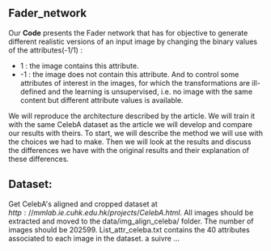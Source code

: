 ## Fader_network
Our **Code** presents the Fader network that has for objective to generate different realistic versions
of an input image by changing the binary values of the attributes(-1/1) :
* 1 :
the image contains this attribute. 
* -1 : the image does not contain this attribute.
And to control some attributes of interest in the images, for which the transformations
are ill-defined and the learning is unsupervised, i.e. no image with the same content
but different attribute values is available.

We will reproduce the architecture described by the article. We will train it with the same
CelebA dataset as the article we will develop and compare our results with theirs. To start, we will
describe the method we will use with the choices we had to make. Then we will look at the results
and discuss the differences we have with the original results and their explanation of these differences.

 
##  Dataset:  
Get CelebA's aligned and cropped dataset at $http://mmlab.ie.cuhk.edu.hk/projects/CelebA.html.$ All images should be extracted and moved to the data/img_align_celeba/ folder. The number of images should be 202599. List_attr_celeba.txt contains the 40 attributes associated to each image in the dataset.
a suivre ...
